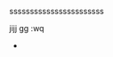 sssssssssssssssssssssss

jijj gg
:wq




































+












































